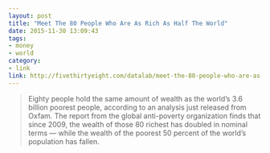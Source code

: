 ```yaml
---
layout: post
title: "Meet The 80 People Who Are As Rich As Half The World"
date: 2015-11-30 13:09:43
tags:
- money
- world
category:
- link
link: http://fivethirtyeight.com/datalab/meet-the-80-people-who-are-as-rich-as-half-the-world/
---
```


> Eighty people hold the same amount of wealth as the world’s 3.6 billion poorest people, according to an analysis just released from Oxfam. The report from the global anti-poverty organization finds that since 2009, the wealth of those 80 richest has doubled in nominal terms — while the wealth of the poorest 50 percent of the world’s population has fallen.